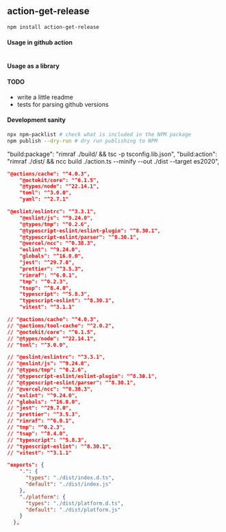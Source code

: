 ## action-get-release

```bash
npm install action-get-release
```

#### Usage in github action

```yaml

```

#### Usage as a library

#### TODO

- write a little readme
- tests for parsing github versions

#### Development sanity

```bash
npx npm-packlist # check what is included in the NPM package
npm publish --dry-run # dry run publishing to NPM
```

"build:package": "rimraf ./build/ && tsc -p tsconfig.lib.json",
"build:action": "rimraf ./dist/ && ncc build ./action.ts --minify --out ./dist --target es2020",

```json
"@actions/cache": "^4.0.3",
    "@octokit/core": "^6.1.5",
    "@types/node": "^22.14.1",
    "toml": "^3.0.0",
    "yaml": "^2.7.1"

"@eslint/eslintrc": "^3.3.1",
    "@eslint/js": "^9.24.0",
    "@types/tmp": "^0.2.6",
    "@typescript-eslint/eslint-plugin": "^8.30.1",
    "@typescript-eslint/parser": "^8.30.1",
    "@vercel/ncc": "^0.38.3",
    "eslint": "^9.24.0",
    "globals": "^16.0.0",
    "jest": "^29.7.0",
    "prettier": "^3.5.3",
    "rimraf": "^6.0.1",
    "tmp": "^0.2.3",
    "tsup": "^8.4.0",
    "typescript": "^5.8.3",
    "typescript-eslint": "^8.30.1",
    "vitest": "^3.1.1"

// "@actions/cache": "^4.0.3",
// "@actions/tool-cache": "^2.0.2",
// "@octokit/core": "^6.1.5",
// "@types/node": "^22.14.1",
// "toml": "^3.0.0",

// "@eslint/eslintrc": "^3.3.1",
// "@eslint/js": "^9.24.0",
// "@types/tmp": "^0.2.6",
// "@typescript-eslint/eslint-plugin": "^8.30.1",
// "@typescript-eslint/parser": "^8.30.1",
// "@vercel/ncc": "^0.38.3",
// "eslint": "^9.24.0",
// "globals": "^16.0.0",
// "jest": "^29.7.0",
// "prettier": "^3.5.3",
// "rimraf": "^6.0.1",
// "tmp": "^0.2.3",
// "tsup": "^8.4.0",
// "typescript": "^5.8.3",
// "typescript-eslint": "^8.30.1",
// "vitest": "^3.1.1"

"exports": {
    ".": {
      "types": "./dist/index.d.ts",
      "default": "./dist/index.js"
    },
    "./platform": {
      "types": "./dist/platform.d.ts",
      "default": "./dist/platform.js"
    }
  },

```
